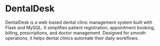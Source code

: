 # DentalDesk
DentalDesk is a web-based dental clinic management system built with Flask and MySQL. It simplifies patient registration, appointment booking, billing, prescriptions, and doctor management. Designed for smooth operations, it helps dental clinics automate their daily workflows.
